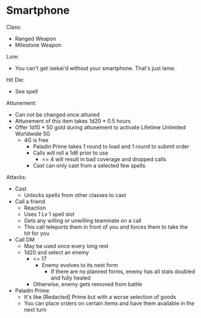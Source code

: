 # Smartphone

Class: 
* Ranged Weapon
* Milestone Weapon

Lore:
* You can't get isekai'd without your smartphone. That's just lame.

Hit Die:
* See spell

Attunement:
* Can not be changed once attuned
* Attunement of this item takes 1d20 * 0.5 hours
* Offer 1d10 * 50 gold during attunement to activate Lifetime Unlimited Worldwide 5G
  * 4G is free
    * Paladin Prime takes 1 round to load and 1 round to submit order
    * Calls will roll a 1d6 prior to use
      * <= 4 will result in bad coverage and dropped calls
    * Cast can only cast from a selected few spells

Attacks:
* Cast
  * Unlocks spells from other classes to cast
* Call a friend
  * Reaction
  * Uses 1 Lv 1 spell slot
  * Gets any willing or unwilling teammate on a call
  * This call teleports them in front of you and forces them to take the hit for you
* Call DM
  * May be used once every long rest
  * 1d20 and select an enemy
    * <= 17
      * Enemy evolves to its next form
        * If there are no planned forms, enemy has all stats doubled and fully healed
    * Otherwise, enemy gets removed from battle
* Paladin Prime
  * It's like [Redacted] Prime but with a worse selection of goods
  * You can place orders on certain items and have them available in the next turn
